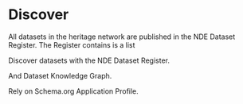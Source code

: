# Discover

All datasets in the heritage network are published in the NDE Dataset Register.
The Register contains is a list 

Discover datasets with the NDE Dataset Register.

And Dataset Knowledge Graph.

Rely on Schema.org Application Profile.
